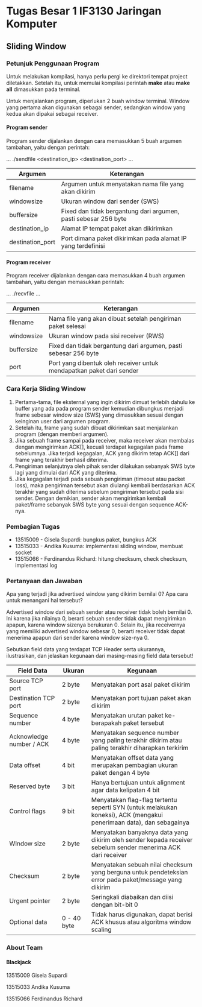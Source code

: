 # Tugas Besar 1 IF3130 Jaringan Komputer

## Sliding Window

### Petunjuk Penggunaan Program

Untuk melakukan kompilasi, hanya perlu pergi ke direktori tempat project diletakkan. Setelah itu, untuk memulai kompilasi perintah **make** atau **make all** dimasukkan pada terminal.

Untuk menjalankan program, diperlukan 2 buah window terminal. Window yang pertama akan digunakan sebagai sender, sedangkan window yang kedua akan dipakai sebagai receiver.

#### Program sender

Program sender dijalankan dengan cara memasukkan 5 buah argumen tambahan, yaitu dengan perintah:

...
./sendfile <filename> <windowsize> <buffersize> <destination_ip> <destination_port>
...

| Argumen | Keterangan |
|--------------|-----------------|
| filename | Argumen untuk menyatakan nama file yang akan dikirim |
| windowsize | Ukuran window dari sender (SWS) |
| buffersize | Fixed dan tidak bergantung dari argumen, pasti sebesar 256 byte |
| destination_ip | Alamat IP tempat paket akan dikirimkan |
| destination_port | Port dimana paket dikirimkan pada alamat IP yang terdefinisi |

#### Program receiver

Program receiver dijalankan dengan cara memasukkan 4 buah argumen tambahan, yaitu dengan memasukkan perintah:

...
./recvfile <filename> <windowsize> <buffersize> <port>
...

| Argumen | Keterangan |
|--------------|-----------------|
| filename | Nama file yang akan dibuat setelah pengiriman paket selesai |
| windowsize | Ukuran window pada sisi receiver (RWS) |
| buffersize | Fixed dan tidak bergantung dari argumen, pasti sebesar 256 byte |
| port | Port yang dibentuk oleh receiver untuk mendapatkan paket dari sender |

### Cara Kerja Sliding Window
1. Pertama-tama, file eksternal yang ingin dikirim dimuat terlebih dahulu ke buffer yang ada pada program sender kemudian dibungkus menjadi frame sebesar window size (SWS) yang dimasukkan sesuai dengan keinginan user dari argumen program.
2. Setelah itu, frame yang sudah dibuat dikirimkan saat menjalankan program (dengan memberi argumen).
3. Jika sebuah frame sampai pada receiver, maka receiver akan membalas dengan mengirimkan ACK[<next-frame>], kecuali terdapat kegagalan pada frame sebelumnya. Jika terjadi kegagalan, ACK yang dikirim tetap ACK[<next-frame>] dari frame yang terakhir berhasil diterima.
4. Pengiriman selanjutnya oleh pihak sender dilakukan sebanyak SWS byte lagi yang dimulai dari ACK yang diterima.
5. Jika kegagalan terjadi pada sebuah pengiriman (timeout atau packet loss), maka pengiriman tersebut akan diulangi kembali berdasarkan ACK terakhir yang sudah diterima sebelum pengiriman tersebut pada sisi sender. Dengan demikian, sender akan mengirimkan kembali paket/frame sebanyak SWS byte yang sesuai dengan sequence ACK-nya.

### Pembagian Tugas
 
* 13515009 - Gisela Supardi: bungkus paket, bungkus ACK
* 13515033 - Andika Kusuma: implementasi sliding window, membuat socket
* 13515066 - Ferdinandus Richard: hitung checksum, check checksum, implementasi log

### Pertanyaan dan Jawaban

Apa yang terjadi jika advertised window yang dikirim bernilai 0? Apa cara untuk menangani hal tersebut?

Advertised window dari sebuah sender atau receiver tidak boleh bernilai 0. Ini karena jika nilainya 0, berarti sebuah sender tidak dapat mengirimkan apapun, karena window sizenya berukuran 0. Selain itu, jika receivernya yang memiliki advertised window sebesar 0, berarti receiver tidak dapat menerima apapun dari sender karena window size-nya 0.

Sebutkan field data yang terdapat TCP Header serta ukurannya, ilustrasikan, dan jelaskan kegunaan dari masing-masing field data tersebut!

| Field Data | Ukuran | Kegunaan |
|---------------|-----------------|-----------------|
| Source TCP port | 2 byte | Menyatakan port asal paket dikirim |
| Destination TCP port | 2 byte | Menyatakan port tujuan paket akan dikirim |
| Sequence number | 4 byte | Menyatakan urutan paket ke-berapakah paket tersebut |
| Acknowledge number / ACK | 4 byte | Menyatakan sequence number yang paling terakhir dikirim atau paling terakhir diharapkan terkirim |
| Data offset | 4 bit | Menyatakan offset data yang merupakan pembagian ukuran paket dengan 4 byte |
| Reserved byte | 3 bit | Hanya bertujuan untuk alignment agar data kelipatan 4 bit |
| Control flags | 9 bit | Menyatakan flag-flag tertentu seperti SYN (untuk melakukan koneksi), ACK (mengakui penerimaan data), dan sebagainya |
| WIndow size | 2 byte | Menyatakan banyaknya data yang dikirim oleh sender kepada receiver sebelum sender menerima ACK dari receiver |
| Checksum | 2 byte | Menyatakan sebuah nilai checksum yang berguna untuk pendeteksian error pada paket/message yang dikirim |
| Urgent pointer | 2 byte | Seringkali diabaikan dan diisi dengan bit-bit 0 |
| Optional data | 0 - 40 byte | Tidak harus digunakan, dapat berisi ACK khusus atau algoritma window scaling |

### About Team

#### Blackjack

13515009 Gisela Supardi

13515033 Andika Kusuma

13515066 Ferdinandus Richard


